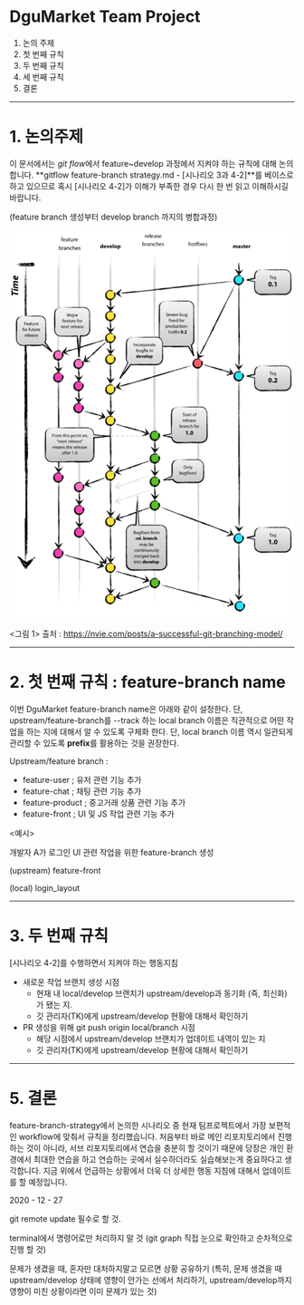 # DguMarket Team Project 

1. 논의 주제
2. 첫 번째 규칙 
3. 두 번째 규칙
4. 세 번째 규칙
5. 결론

---

# 1. 논의주제

이 문서에서는 *git flow*에서 feature~develop 과정에서 지켜야 하는 규칙에 대해 논의합니다. **gitflow feature-branch strategy.md - [시나리오 3과 4-2]**를 베이스로 하고 있으므로 혹시 [시나리오 4-2]가 이해가 부족한 경우 다시 한 번 읽고 이해하시길 바랍니다. 

(feature branch 생성부터 develop branch 까지의 병합과정)

![[1]img1](./image/1_img1.png)

<그림 1> 출처 : https://nvie.com/posts/a-successful-git-branching-model/

---

# 2. 첫 번째 규칙 : feature-branch name

이번 DguMarket feature-branch name은 아래와 같이 설정한다. 단, upstream/feature-branch를 --track 하는 local branch 이름은 직관적으로 어떤 작업을 하는 지에 대해서 알 수 있도록 구체화 한다. 단, local branch 이름 역시 일관되게 관리할 수 있도록 **prefix**를 활용하는 것을 권장한다. 

Upstream/feature branch :

- feature-user ; 유저 관련 기능 추가
- feature-chat ; 채팅 관련 기능 추가
- feature-product ; 중고거래 상품 관련 기능 추가
- feature-front ; UI 및 JS 작업 관련 기능 추가

<예시> 

개발자 A가 로그인 UI 관련 작업을 위한 feature-branch 생성 

(upstream) feature-front

(local) login_layout 

___

# 3. 두 번째 규칙 

[시나리오 4-2]를 수행하면서 지켜야 하는 행동지침

- 새로운 작업 브랜치 생성 시점
  - 현재 내 local/develop 브랜치가 upstream/develop과 동기화 (즉, 최신화)가 됐는 지. 
  - 깃 관리자(TK)에게 upstream/develop 현황에 대해서 확인하기 
- PR 생성을 위해 git push origin local/branch 시점
  - 해당 시점에서 upstream/develop 브랜치가 업데이트 내역이 있는 지 
  - 깃 관리자(TK)에게 upstream/develop 현황에 대해서 확인하기

___

# 5. 결론

feature-branch-strategy에서 논의한 시나리오 중 현재 팀프로젝트에서 가장 보편적인 workflow에 맞춰서 규칙을 정리했습니다. 처음부터 바로 메인 리포지토리에서 진행하는 것이 아니라, 서브 리포지토리에서 연습을 충분히 할 것이기 때문에 당장은 개인 환경에서 최대한 연습을 하고 연습하는 곳에서 실수하더라도 실습해보는게 중요하다고 생각합니다. 지금 위에서 언급하는 상황에서 더욱 더 상세한 행동 지침에 대해서 업데이트를 할 예정입니다. 

2020 - 12 - 27

git remote update 필수로 할 것.

terminal에서 명령어로만 처리하지 말 것 (git graph 직접 눈으로 확인하고 순차적으로 진행 할 것) 

문제가 생겼을 때, 혼자만 대처하지말고 모르면 상황 공유하기 (특히, 문제 생겼을 때 upstream/develop 상태에 영향이 안가는 선에서 처리하기, upstream/develop까지 영향이 미친 상황이라면 이미 문제가 있는 것)





